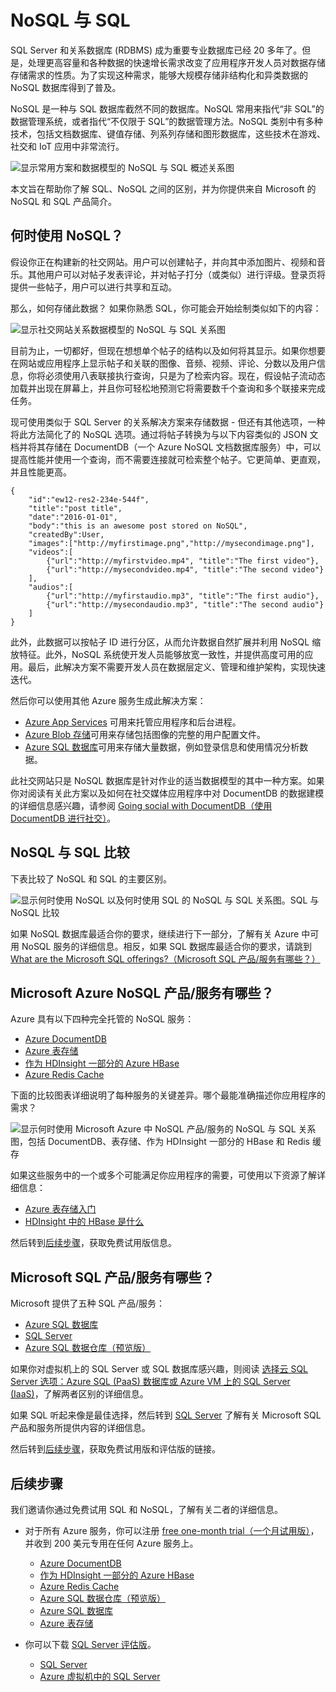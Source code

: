 <properties
	pageTitle="何时使用 NoSQL 与 SQL | Azure"
	description="比较使用 NoSQL 非关系解决方案与使用 SQL 解决方案的好处。了解 Microsoft Azure NoSQL 服务还是 SQL Server 最适合你的方案。"
	keywords="nosql 与 sql, 何时使用 NoSQL, sql 与 nosql"
	services="documentdb"
	documentationCenter=""
	authors="mimig1"
	manager="jhubbard"
	editor=""/>

<tags
	ms.service="documentdb"
	ms.date="06/24/2016"
	wacn.date="08/08/2016"/>

# NoSQL 与 SQL

SQL Server 和关系数据库 (RDBMS) 成为重要专业数据库已经 20 多年了。但是，处理更高容量和各种数据的快速增长需求改变了应用程序开发人员对数据存储存储需求的性质。为了实现这种需求，能够大规模存储非结构化和异类数据的 NoSQL 数据库得到了普及。

NoSQL 是一种与 SQL 数据库截然不同的数据库。NoSQL 常用来指代“非 SQL”的数据管理系统，或者指代“不仅限于 SQL”的数据管理方法。NoSQL 类别中有多种技术，包括文档数据库、键值存储、列系列存储和图形数据库，这些技术在游戏、社交和 IoT 应用中非常流行。

![显示常用方案和数据模型的 NoSQL 与 SQL 概述关系图](./media/documentdb-nosql-vs-sql/nosql-vs-sql-overview.png)

本文旨在帮助你了解 SQL、NoSQL 之间的区别，并为你提供来自 Microsoft 的 NoSQL 和 SQL 产品简介。

## 何时使用 NoSQL？

假设你正在构建新的社交网站。用户可以创建帖子，并向其中添加图片、视频和音乐。其他用户可以对帖子发表评论，并对帖子打分（或类似）进行评级。登录页将提供一些帖子，用户可以进行共享和互动。

那么，如何存储此数据？ 如果你熟悉 SQL，你可能会开始绘制类似如下的内容：

![显示社交网站关系数据模型的 NoSQL 与 SQL 关系图](./media/documentdb-nosql-vs-sql/nosql-vs-sql-social.png)

目前为止，一切都好，但现在想想单个帖子的结构以及如何将其显示。如果你想要在网站或应用程序上显示帖子和关联的图像、音频、视频、评论、分数以及用户信息，你将必须使用八表联接执行查询，只是为了检索内容。现在，假设帖子流动态加载并出现在屏幕上，并且你可轻松地预测它将需要数千个查询和多个联接来完成任务。

现可使用类似于 SQL Server 的关系解决方案来存储数据 - 但还有其他选项，一种将此方法简化了的 NoSQL 选项。通过将帖子转换为与以下内容类似的 JSON 文档并将其存储在 DocumentDB（一个 Azure NoSQL 文档数据库服务）中，可以提高性能并使用一个查询，而不需要连接就可检索整个帖子。它更简单、更直观，并且性能更高。

    {
        "id":"ew12-res2-234e-544f",
        "title":"post title",
        "date":"2016-01-01",
        "body":"this is an awesome post stored on NoSQL",
        "createdBy":User,
        "images":["http://myfirstimage.png","http://mysecondimage.png"],
        "videos":[
            {"url":"http://myfirstvideo.mp4", "title":"The first video"},
            {"url":"http://mysecondvideo.mp4", "title":"The second video"}
        ],
        "audios":[
            {"url":"http://myfirstaudio.mp3", "title":"The first audio"},
            {"url":"http://mysecondaudio.mp3", "title":"The second audio"}
        ]
    }

此外，此数据可以按帖子 ID 进行分区，从而允许数据自然扩展并利用 NoSQL 缩放特征。此外，NoSQL 系统使开发人员能够放宽一致性，并提供高度可用的应用。最后，此解决方案不需要开发人员在数据层定义、管理和维护架构，实现快速迭代。

然后你可以使用其他 Azure 服务生成此解决方案：

- [Azure App Services](/documentation/services/web-sites/) 可用来托管应用程序和后台进程。
- [Azure Blob 存储](/documentation/services/storage/)可用来存储包括图像的完整的用户配置文件。
- [Azure SQL 数据库](/documentation/services/sql-databases/)可用来存储大量数据，例如登录信息和使用情况分析数据。


此社交网站只是 NoSQL 数据库是针对作业的适当数据模型的其中一种方案。如果你对阅读有关此方案以及如何在社交媒体应用程序中对 DocumentDB 的数据建模的详细信息感兴趣，请参阅 [Going social with DocumentDB（使用 DocumentDB 进行社交）](/documentation/articles/documentdb-social-media-apps/)。

## NoSQL 与 SQL 比较

下表比较了 NoSQL 和 SQL 的主要区别。

![显示何时使用 NoSQL 以及何时使用 SQL 的 NoSQL 与 SQL 关系图。SQL 与 NoSQL 比较](./media/documentdb-nosql-vs-sql/nosql-vs-sql-comparison.png)

如果 NoSQL 数据库最适合你的要求，继续进行下一部分，了解有关 Azure 中可用 NoSQL 服务的详细信息。相反，如果 SQL 数据库最适合你的要求，请跳到 [What are the Microsoft SQL offerings?（Microsoft SQL 产品/服务有哪些？）](#what-are-the-microsoft-sql-offerings)

## Microsoft Azure NoSQL 产品/服务有哪些？

Azure 具有以下四种完全托管的 NoSQL 服务：

- [Azure DocumentDB](/services/documentdb/)
- [Azure 表存储](/documentation/services/storage/)
- [作为 HDInsight 一部分的 Azure HBase](/services/hdinsight/)
- [Azure Redis Cache](/documentation/services/redis-cache/)

下面的比较图表详细说明了每种服务的关键差异。哪个最能准确描述你应用程序的需求？

![显示何时使用 Microsoft Azure 中 NoSQL 产品/服务的 NoSQL 与 SQL 关系图，包括 DocumentDB、表存储、作为 HDInsight 一部分的 HBase 和 Redis 缓存](./media/documentdb-nosql-vs-sql/nosql-vs-sql-documentdb-storage-hbase-hdinsight-redis-cache.png)

如果这些服务中的一个或多个可能满足你应用程序的需要，可使用以下资源了解详细信息：

- [Azure 表存储入门](/documentation/articles/storage-dotnet-how-to-use-tables/)
- [HDInsight 中的 HBase 是什么](/documentation/articles/hdinsight-hbase-overview/)


然后转到[后续步骤](#next-steps)，获取免费试用版信息。

## <a name="what-are-the-microsoft-sql-offerings"></a> Microsoft SQL 产品/服务有哪些？

Microsoft 提供了五种 SQL 产品/服务：

- [Azure SQL 数据库](/documentation/services/sql-databases/)
- [SQL Server](https://www.microsoft.com/server-cloud/products/sql-server-2016/)
- [Azure SQL 数据仓库（预览版）](/documentation/services/sql-data-warehouse/)

如果你对虚拟机上的 SQL Server 或 SQL 数据库感兴趣，则阅读 [选择云 SQL Server 选项：Azure SQL (PaaS) 数据库或 Azure VM 上的 SQL Server (IaaS)](/documentation/articles/sql-database-paas-vs-sql-server-iaas/)，了解两者区别的详细信息。

如果 SQL 听起来像是最佳选择，然后转到 [SQL Server](https://www.microsoft.com/server-cloud/products/) 了解有关 Microsoft SQL 产品和服务所提供内容的详细信息。

然后转到[后续步骤](#next-steps)，获取免费试用版和评估版的链接。

## <a name="next-steps"></a>后续步骤

我们邀请你通过免费试用 SQL 和 NoSQL，了解有关二者的详细信息。

- 对于所有 Azure 服务，你可以注册 [free one-month trial（一个月试用版）](/pricing/free-trial/)，并收到 200 美元专用在任何 Azure 服务上。
    - [Azure DocumentDB](/documentation/services/documentdb/)
    - [作为 HDInsight 一部分的 Azure HBase](/documentation/services/hdinsight/)
    - [Azure Redis Cache](/documentation/services/redis-cache/)
    - [Azure SQL 数据仓库（预览版）](/documentation/services/sql-data-warehouse/)
    - [Azure SQL 数据库](/documentation/services/sql-databases/)
    - [Azure 表存储](/documentation/services/storage/)

- 你可以下载 [SQL Server 评估版](https://www.microsoft.com/en-us/evalcenter/evaluate-sql-server-2016)。
    - [SQL Server](https://www.microsoft.com/server-cloud/products/sql-server-2016/)
    - [Azure 虚拟机中的 SQL Server](/documentation/articles/virtual-machines-windows-classic-ps-sql-create/)

<!---HONumber=Mooncake_0801_2016-->